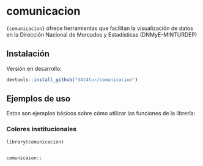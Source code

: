 
# comunicacion

<!-- badges: start -->
<!-- badges: end -->

`{comunicacion}` ofrece herramientas que facilitan la visualización de datos en la Dirección Nacional de Mercados y Estadísticas (DNMyE-MINTURDEP)


## Instalación

Versión en desarrollo:
``` r
devtools::install_github("d4t4tur/comunicacion")
```

## Ejemplos de uso

Estos son ejemplos básicos sobre cómo utilizar las funciones de la librería:

### Colores institucionales
```{r}
library(comunicacion)


comunicaion::
```

